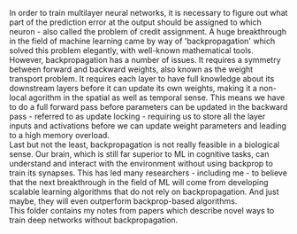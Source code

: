 In order to train multilayer neural networks, it is necessary to figure out what part of the prediction error at the output should be assigned to which neuron - also called the problem of credit assignment. A huge breakthrough in the field of machine learning came by way of 'backpropagation' which solved this problem elegantly, with well-known mathematical tools.  
However, backpropagation has a number of issues. It requires a symmetry between forward and backward weights, also known as the weight transport problem. It requires each layer to have full knowledge about its downstream layers before it can update its own weights, making it a non-local agorithm in the spatial as well as temporal sense. This means we have to do a full forward pass before parameters can be updated in the backward pass - referred to as update locking - requiring us to store all the layer inputs and activations before we can update weight parameters and leading to a high memory overload.  
Last but not the least, backpropagation is not really feasible in a biological sense. Our brain, which is still far superior to ML in cognitive tasks, can understand and interact with the environment without using backprop to train its synapses. This has led many researchers - including me - to believe that the next breakthrough in the field of ML will come from developing scalable learning algorithms that do not rely on backpropagation. And just maybe, they will even outperform backprop-based algorithms.  
This folder contains my notes from papers which describe novel ways to train deep networks without backpropagation.
